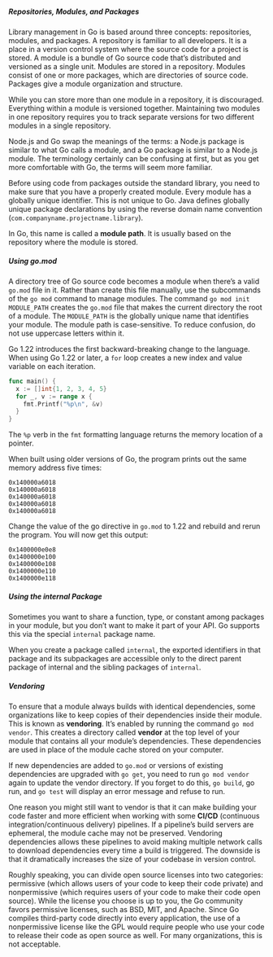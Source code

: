 ##### Repositories, Modules, and Packages

Library management in Go is based around three concepts: repositories, modules, and packages. A repository is familiar to all developers. It is a place in a version control system where the source code for a project is stored. A module is a bundle of Go source code that’s distributed and versioned as a single unit. Modules are stored in a repository. Modules consist of one or more packages, which are directories of source code. Packages give a module organization and structure.

While you can store more than one module in a repository, it is discouraged. Everything within a module is versioned together. Maintaining two modules in one repository requires you to track separate versions for two different modules in a single repository.

Node.js and Go swap the meanings of the terms: a Node.js package is similar to what Go calls a module, and a Go package is similar to a Node.js module. The terminology certainly can be confusing at first, but as you get more comfortable with Go, the terms will seem more familiar.

Before using code from packages outside the standard library, you need to make sure that you have a properly created module. Every module has a globally unique identifier. This is not unique to Go. Java defines globally unique package declarations by using the reverse domain name convention (`com.companyname.projectname.library`).

In Go, this name is called a **module path**. It is usually based on the repository where the module is stored.

##### Using go.mod

A directory tree of Go source code becomes a module when there’s a valid `go.mod` file in it. Rather than create this file manually, use the subcommands of the `go mod` command to manage modules. The command `go mod init MODULE_PATH` creates the `go.mod` file that makes the current directory the root of a module. The `MODULE_PATH` is the globally unique name that identifies your module. The module path is case-sensitive. To reduce confusion, do not use uppercase letters within it.

Go 1.22 introduces the first backward-breaking change to the language. When using Go 1.22 or later, a `for` loop creates a new index and value variable on each iteration.

```go
func main() { 
  x := []int{1, 2, 3, 4, 5}  
  for _, v := range x {
    fmt.Printf("%p\n", &v)
  }
}
```

The `%p` verb in the `fmt` formatting language returns the memory location of a pointer.

When built using older versions of Go, the program prints out the same memory address five times:

```
0x140000a6018
0x140000a6018
0x140000a6018
0x140000a6018
0x140000a6018
```

Change the value of the go directive in `go.mod` to 1.22 and rebuild and rerun the program. You will now get this output:

```
0x1400000e0e8
0x1400000e100
0x1400000e108
0x1400000e110
0x1400000e118
```

##### Using the internal Package

Sometimes you want to share a function, type, or constant among packages in your module, but you don’t want to make it part of your API. Go supports this via the special `internal` package name.

When you create a package called `internal`, the exported identifiers in that package and its subpackages are accessible only to the direct parent package of internal and the sibling packages of `internal`.

##### Vendoring

To ensure that a module always builds with identical dependencies, some organizations like to keep copies of their dependencies inside their module. This is known as **vendoring**. It’s enabled by running the command `go mod vendor`. This creates a directory called **vendor** at the top level of your module that contains all your module’s dependencies. These dependencies are used in place of the module cache stored on your computer.

If new dependencies are added to `go.mod` or versions of existing dependencies are upgraded with `go get`, you need to run `go mod vendor` again to update the vendor directory. If you forget to do this, `go build`, go run, and `go test` will display an error message and refuse to run.

One reason you might still want to vendor is that it can make building your code faster and more efficient when working with some **CI/CD** (continuous integration/continuous delivery) pipelines. If a pipeline’s build servers are ephemeral, the module cache may not be preserved. Vendoring dependencies allows these pipelines to avoid making multiple network calls to download dependencies every time a build is triggered. The downside is that it dramatically increases the size of your codebase in version control.

Roughly speaking, you can divide open source licenses into two categories: permissive (which allows users of your code to keep their code private) and nonpermissive (which requires users of your code to make their code open source). While the license you choose is up to you, the Go community favors permissive licenses, such as BSD, MIT, and Apache. Since Go compiles third-party code directly into every application, the use of a nonpermissive license like the GPL would require people who use your code to release their code as open source as well. For many organizations, this is not acceptable.



